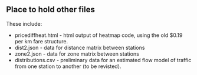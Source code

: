 ## Place to hold other files

These include:

* pricediffheat.html - html output of heatmap code, using the old $0.19 per km fare structure.
* dist2.json - data for distance matrix between stations
* zone2.json - data for zone matrix between stations
* distributions.csv - preliminary data for an estimated flow model of traffic from one station to another (to be revisted).
